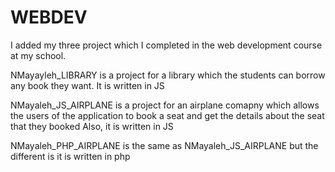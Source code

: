 # WEBDEV

I added my three project which I completed in the web development course at my school.

NMayayleh_LIBRARY is a project for a library which the students can borrow any book they want. It is written in JS

NMayaleh_JS_AIRPLANE is a project for an airplane comapny which allows the users of the application to book a seat and get the details about the seat that they booked
Also, it is written in JS

NMayaleh_PHP_AIRPLANE is the same as NMayaleh_JS_AIRPLANE but the different is it is written in php 
